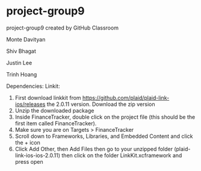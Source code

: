 # project-group9
project-group9 created by GitHub Classroom

Monte Davityan 

Shiv Bhagat 

Justin Lee 

Trinh Hoang 

Dependencies:
Linkit: 
1. First download linkkit from https://github.com/plaid/plaid-link-ios/releases the 2.0.11 version. Download the zip version
2. Unzip the downloaded package
3. Inside FinanceTracker, double click on the project file (this should be the first item called FinanceTracker). 
4. Make sure you are on Targets > FinanceTracker
5. Scroll down to Frameworks, Libraries, and Embedded Content and click the + icon
6. Click Add Other, then Add Files then go to your unzipped folder (plaid-link-ios-ios-2.0.11) then click on the folder LinkKit.xcframework and press open

